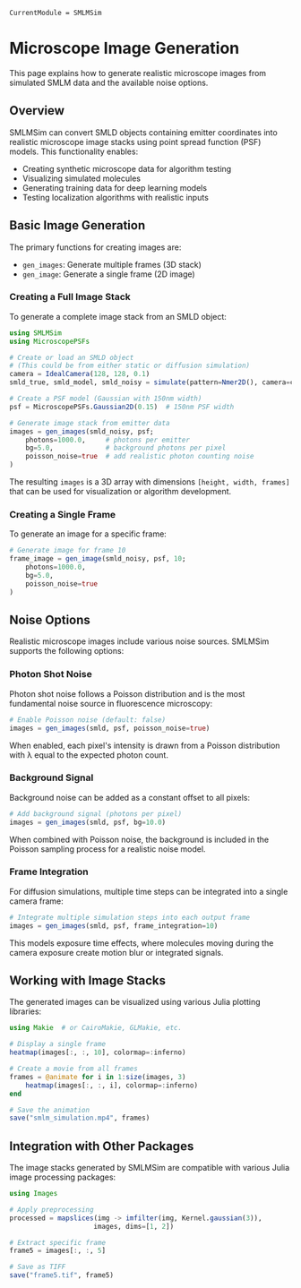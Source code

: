 ```@meta
CurrentModule = SMLMSim
```

# Microscope Image Generation

This page explains how to generate realistic microscope images from simulated SMLM data and the available noise options.

## Overview

SMLMSim can convert SMLD objects containing emitter coordinates into realistic microscope image stacks using point spread function (PSF) models. This functionality enables:

- Creating synthetic microscope data for algorithm testing
- Visualizing simulated molecules
- Generating training data for deep learning models
- Testing localization algorithms with realistic inputs

## Basic Image Generation

The primary functions for creating images are:

- `gen_images`: Generate multiple frames (3D stack)
- `gen_image`: Generate a single frame (2D image)

### Creating a Full Image Stack

To generate a complete image stack from an SMLD object:

```julia
using SMLMSim
using MicroscopePSFs

# Create or load an SMLD object
# (This could be from either static or diffusion simulation)
camera = IdealCamera(128, 128, 0.1)
smld_true, smld_model, smld_noisy = simulate(pattern=Nmer2D(), camera=camera)

# Create a PSF model (Gaussian with 150nm width)
psf = MicroscopePSFs.Gaussian2D(0.15)  # 150nm PSF width

# Generate image stack from emitter data
images = gen_images(smld_noisy, psf;
    photons=1000.0,     # photons per emitter
    bg=5.0,             # background photons per pixel
    poisson_noise=true  # add realistic photon counting noise
)
```

The resulting `images` is a 3D array with dimensions `[height, width, frames]` that can be used for visualization or algorithm development.

### Creating a Single Frame

To generate an image for a specific frame:

```julia
# Generate image for frame 10
frame_image = gen_image(smld_noisy, psf, 10;
    photons=1000.0,
    bg=5.0,
    poisson_noise=true
)
```

## Noise Options

Realistic microscope images include various noise sources. SMLMSim supports the following options:

### Photon Shot Noise

Photon shot noise follows a Poisson distribution and is the most fundamental noise source in fluorescence microscopy:

```julia
# Enable Poisson noise (default: false)
images = gen_images(smld, psf, poisson_noise=true)
```

When enabled, each pixel's intensity is drawn from a Poisson distribution with λ equal to the expected photon count.

### Background Signal

Background noise can be added as a constant offset to all pixels:

```julia
# Add background signal (photons per pixel)
images = gen_images(smld, psf, bg=10.0)
```

When combined with Poisson noise, the background is included in the Poisson sampling process for a realistic noise model.

### Frame Integration

For diffusion simulations, multiple time steps can be integrated into a single camera frame:

```julia
# Integrate multiple simulation steps into each output frame
images = gen_images(smld, psf, frame_integration=10)
```

This models exposure time effects, where molecules moving during the camera exposure create motion blur or integrated signals.

## Working with Image Stacks

The generated images can be visualized using various Julia plotting libraries:

```julia
using Makie  # or CairoMakie, GLMakie, etc.

# Display a single frame
heatmap(images[:, :, 10], colormap=:inferno)

# Create a movie from all frames
frames = @animate for i in 1:size(images, 3)
    heatmap(images[:, :, i], colormap=:inferno)
end

# Save the animation
save("smlm_simulation.mp4", frames)
```

## Integration with Other Packages

The image stacks generated by SMLMSim are compatible with various Julia image processing packages:

```julia
using Images

# Apply preprocessing
processed = mapslices(img -> imfilter(img, Kernel.gaussian(3)), 
                     images, dims=[1, 2])

# Extract specific frame
frame5 = images[:, :, 5]

# Save as TIFF
save("frame5.tif", frame5)
```